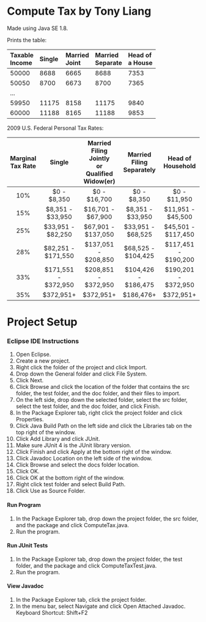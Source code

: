 # Compute Tax by Tony Liang

Made using Java SE 1.8.

Prints the table:

Taxable<br>Income  | Single  | Married<br>Joint  | Married<br>Separate  | Head of<br>a House
:----------------- | :------ | :---------------- | :------------------- | :------------------
50000              | 8688    | 6665              | 8688                 | 7353
50050              | 8700    | 6673              | 8700                 | 7365
...                |         |                   |                      |
59950              | 11175   | 8158              | 11175                | 9840
60000              | 11188   | 8165              | 11188                | 9853

2009 U.S. Federal Personal Tax Rates:

Marginal<br>Tax Rate   | Single                | Married Filing Jointly<br>or Qualified Widow(er)   | Married Filing Separately   | Head of Household
:--------------------: | :-------------------: | :------------------------------------------------: | :-------------------------: | :-------------------:
10%                    | $0 - $8,350           | $0 - $16,700                                       | $0 - $8,350                 | $0 - $11,950
15%                    | $8,351 - $33,950      | $16,701 - $67,900                                  | $8,351 - $33,950            | $11,951 - $45,500
25%                    | $33,951 - $82,250     | $67,901 - $137,050                                 | $33,951 - $68,525           | $45,501 - $117,450
28%                    | $82,251 - $171,550    | $137,051 - $208,850                                | $68,525 - $104,425          | $117,451 - $190,200
33%                    | $171,551 - $372,950   | $208,851 - $372,950                                | $104,426 - $186,475         | $190,201 - $372,950
35%                    | $372,951+             | $372,951+                                          | $186,476+                   | $372,951+

# Project Setup

### Eclipse IDE Instructions
1. Open Eclipse.
2. Create a new project.
3. Right click the folder of the project and click Import.
4. Drop down the General folder and click File System.
5. Click Next.
6. Click Browse and click the location of the folder that contains the src folder, the test folder, and the doc folder, and their files to import.
7. On the left side, drop down the selected folder, select the src folder, select the test folder, and the doc folder, and click Finish.
8. In the Package Explorer tab, right click the project folder and click Properties.
9. Click Java Build Path on the left side and click the Libraries tab on the top right of the window.
10. Click Add Library and click JUnit.
11. Make sure JUnit 4 is the JUnit library version.
12. Click Finish and click Apply at the bottom right of the window.
13. Click Javadoc Location on the left side of the window.
14. Click Browse and select the docs folder location.
15. Click OK.
16. Click OK at the bottom right of the window.
17. Right click test folder and select Build Path.
18. Click Use as Source Folder.

#### Run Program
1. In the Package Explorer tab, drop down the project folder, the src folder, and the package and click ComputeTax.java.
2. Run the program.

#### Run JUnit Tests
1. In the Package Explorer tab, drop down the project folder, the test folder, and the package and click ComputeTaxTest.java.
2. Run the program.

#### View Javadoc
1. In the Package Explorer tab, click the project folder.
2. In the menu bar, select Navigate and click Open Attached Javadoc. Keyboard Shortcut: Shift+F2